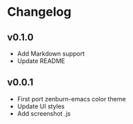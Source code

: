 # Changelog

## v0.1.0

- Add Markdown support
- Update README

## v0.0.1

- First port zenburn-emacs color theme
- Update UI styles
- Add screenshot .js
